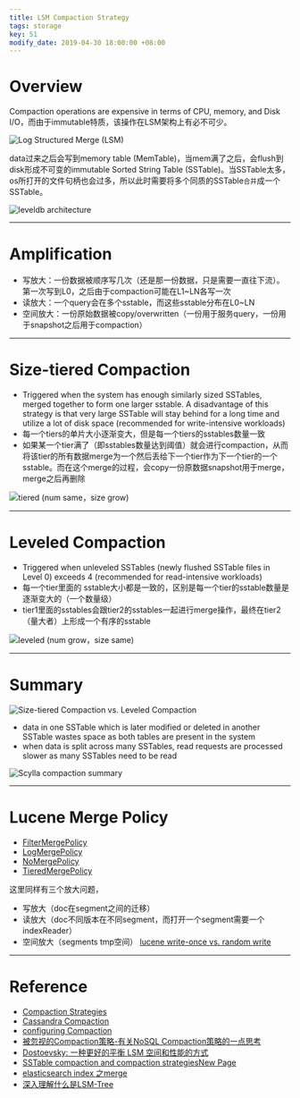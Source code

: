 ```yaml
---
title: LSM Compaction Strategy
tags: storage
key: 51
modify_date: 2019-04-30 18:00:00 +08:00
---
```


# Overview
Compaction operations are expensive in terms of CPU, memory, and Disk I/O，而由于immutable特质，该操作在LSM架构上有必不可少。

![Log Structured Merge (LSM)](https://upload-images.jianshu.io/upload_images/2189341-5b014241c92f260f.png)

data过来之后会写到memory table (MemTable)，当mem满了之后，会flush到disk形成不可变的immutable Sorted String Table (SSTable)。当SSTable太多，os所打开的文件句柄也会过多，所以此时需要将多个同质的SSTable`合并`成一个SSTable。

![leveldb architecture](https://upload-images.jianshu.io/upload_images/2189341-461efda3f623417f.png)

----
# Amplification
- 写放大：一份数据被顺序写几次（还是那一份数据，只是需要一直往下流）。第一次写到L0，之后由于compaction可能在L1~LN各写一次
- 读放大：一个query会在多个sstable，而这些sstable分布在L0~LN
- 空间放大：一份原始数据被copy/overwritten（一份用于服务query，一份用于snapshot之后用于compaction）

----
# Size-tiered Compaction
- Triggered when the system has enough similarly sized SSTables, merged together to form one larger sstable. A disadvantage of this strategy is that very large SSTable will stay behind for a long time and utilize a lot of disk space (recommended for write-intensive workloads)
- 每一个tiers的单片大小逐渐变大，但是每一个tiers的sstables数量一致
- 如果某一个tier满了（即sstables数量达到阈值）就会进行compaction，从而将该tier的所有数据merge为一个然后丢给下一个tier作为下一个tier的一个sstable。而在这个merge的过程，会copy一份原数据snapshot用于merge，merge之后再删除

![tiered (num same，size grow)](https://upload-images.jianshu.io/upload_images/2189341-9441654244c9804f.png)

----
# Leveled Compaction
- Triggered when unleveled SSTables (newly flushed SSTable files in Level 0) exceeds 4 (recommended for read-intensive workloads)
- 每一个tier里面的 sstable大小都是一致的，区别是每一个tier的sstable数量是逐渐变大的（一个数量级）
- tier1里面的sstables会跟tier2的sstables一起进行merge操作，最终在tier2（量大者）上形成一个有序的sstable

![leveled (num grow，size same)](https://upload-images.jianshu.io/upload_images/2189341-57007c45481c9f37.png)

----
# Summary
![Size-tiered Compaction vs. Leveled Compaction](https://upload-images.jianshu.io/upload_images/2189341-85660f689ed4be33.png)

- data in one SSTable which is later modified or deleted in another SSTable wastes space as both tables are present in the system
- when data is split across many SSTables, read requests are processed slower as many SSTables need to be read

![Scylla compaction summary](https://upload-images.jianshu.io/upload_images/2189341-034845b10379054b.png)

----
# Lucene Merge Policy
- [FilterMergePolicy](http://lucene.apache.org/core/7_6_0/core/org/apache/lucene/index/FilterMergePolicy.html "class in org.apache.lucene.index")
- [LogMergePolicy](http://lucene.apache.org/core/7_6_0/core/org/apache/lucene/index/LogMergePolicy.html "class in org.apache.lucene.index")
- [NoMergePolicy](http://lucene.apache.org/core/7_6_0/core/org/apache/lucene/index/NoMergePolicy.html "class in org.apache.lucene.index")
- [TieredMergePolicy](http://lucene.apache.org/core/7_6_0/core/org/apache/lucene/index/TieredMergePolicy.html "class in org.apache.lucene.index")

这里同样有三个放大问题，
- 写放大（doc在segment之间的迁移）
- 读放大（doc不同版本在不同segment，而打开一个segment需要一个indexReader）
- 空间放大（segments tmp空间）
[lucene write-once vs. random write](https://discuss.elastic.co/t/write-amplification-and-ssd/21272/2)

----
# Reference
- [Compaction Strategies](https://docs.scylladb.com/architecture/compaction/compaction-strategies/#compaction-strategies)
- [Cassandra Compaction](https://www.slideshare.net/tomitakazutaka/cassandra-compaction)
- [configuring Compaction](https://docs.datastax.com/en/cassandra/3.0/cassandra/operations/opsConfigureCompaction.html)
- [被忽视的Compaction策略-有关NoSQL Compaction策略的一点思考](https://www.cnblogs.com/sing1ee/archive/2012/05/24/2765042.html)
- [Dostoevsky: 一种更好的平衡 LSM 空间和性能的方式](https://www.jianshu.com/p/8fb8f2458253)
- [SSTable compaction and compaction strategies](https://github.com/scylladb/scylla/wiki/SSTable-compaction-and-compaction-strategies/_edit)[New Page](https://github.com/scylladb/scylla/wiki/_new)
- [elasticsearch index 之merge](https://tw.saowen.com/a/64d63bda6284038a96af74e5327f91570822dea2c206e1e43d1737542ad9549e)
- [深入理解什么是LSM-Tree](https://mp.weixin.qq.com/s/UqpnHs7g5XZcQWDRXiyKyQ)
